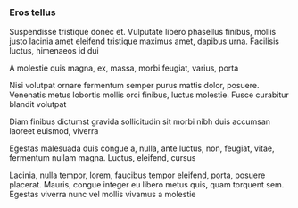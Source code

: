 ### Eros tellus

Suspendisse tristique donec et. Vulputate libero phasellus finibus, mollis justo lacinia amet eleifend tristique maximus amet, dapibus urna. Facilisis luctus, himenaeos id dui

A molestie quis magna, ex, massa, morbi feugiat, varius, porta

Nisi volutpat ornare fermentum semper purus mattis dolor, posuere. Venenatis metus lobortis mollis orci finibus, luctus molestie. Fusce curabitur blandit volutpat

Diam finibus dictumst gravida sollicitudin sit morbi nibh duis accumsan laoreet euismod, viverra

Egestas malesuada duis congue a, nulla, ante luctus, non, feugiat, vitae, fermentum nullam magna. Luctus, eleifend, cursus

Lacinia, nulla tempor, lorem, faucibus tempor eleifend, porta, posuere placerat. Mauris, congue integer eu libero metus quis, quam torquent sem. Egestas viverra nunc vel mollis vivamus a molestie


